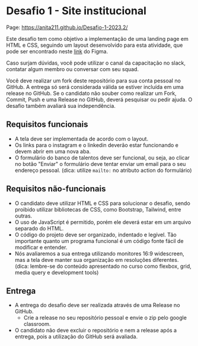 # Desafio 1 - Site institucional

Page: https://anita211.github.io/Desafio-1-2023.2/

Este desafio tem como objetivo a implementação de uma landing page em HTML e CSS, seguindo um layout desenvolvido para esta atividade, que pode ser encontrado neste [link](https://www.figma.com/file/E5tjJP5sQJoMScLAb4mAcj/Trilha-Front-End-Treinee?type=design&node-id=0%3A1&mode=design&t=bDXL34pSl2EPCjPB-1) do Figma.

Caso surjam dúvidas, você pode utilizar o canal da capacitação no slack, contatar algum membro ou conversar com seu squad.

Você deve realizar um fork deste repositório para sua conta pessoal no GitHub. A entrega só será considerada válida se estiver incluída em uma release no GitHub. Se o candidato não souber como realizar um Fork, Commit, Push e uma Release no GitHub, deverá pesquisar ou pedir ajuda. O desafio também avaliará sua independência.

## Requisitos funcionais

- A tela deve ser implementada de acordo com o layout.
- Os links para o instagram e o linkedin deverão estar funcionando e devem abrir em uma nova aba.
- O formulário do banco de talentos deve ser funcional, ou seja, ao clicar no botão "Enviar" o formulário deve tentar enviar um email para o seu endereço pessoal. (dica: utilize `mailto:` no atributo action do formulário)

## Requisitos não-funcionais

- O candidato deve utilizar HTML e CSS para solucionar o desafio, sendo proibido utilizar bibliotecas de CSS, como Bootstrap, Tailwind, entre outras.
- O uso de JavaScript é permitido, porém ele deverá estar em um arquivo separado do HTML.
- O código do projeto deve ser organizado, indentado e legível. Tão importante quanto um programa funcional é um código fonte fácil de modificar e entender.
- Nós avaliaremos a sua entrega utilizando monitores 16:9 widescreen, mas a tela deve manter sua organização em resoluções diferentes. (dica: lembre-se do conteúdo apresentado no curso como flexbox, grid, media query e development tools)

## Entrega

- A entrega do desafio deve ser realizada através de uma Release no GitHub.
  - Crie a release no seu repositório pessoal e envie o zip pelo google classroom.
- O candidato não deve excluir o repositório e nem a release após a entrega, pois a utilização do GitHub será avaliada.
